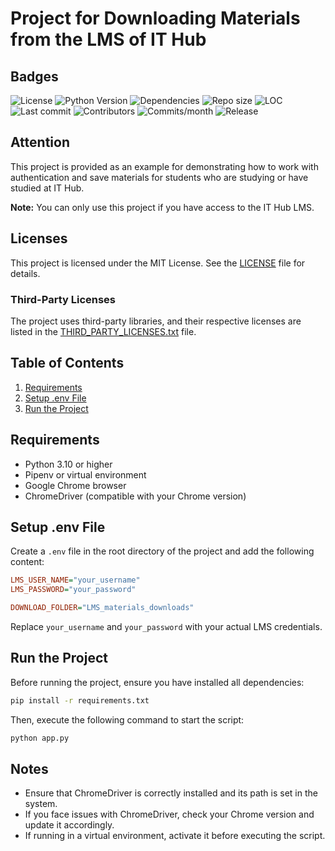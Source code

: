 # Project for Downloading Materials from the LMS of IT Hub

## Badges

![License](https://img.shields.io/github/license/volodymyr-hlavnyi/lms-read-downloads-materials)
![Python Version](https://img.shields.io/badge/python-3.10%2B-blue)
![Dependencies](https://img.shields.io/librariesio/github/volodymyr-hlavnyi/lms-read-downloads-materials)
![Repo size](https://img.shields.io/github/repo-size/username/repo)
![LOC](https://img.shields.io/tokei/lines/github/username/repo)
![Last commit](https://img.shields.io/github/last-commit/username/repo)
![Contributors](https://img.shields.io/github/contributors/username/repo)
![Commits/month](https://img.shields.io/github/commit-activity/m/username/repo)
![Release](https://img.shields.io/github/v/release/username/repo)


## Attention

This project is provided as an example for demonstrating how to work with authentication and save materials for students who are studying or have studied at IT Hub. 

**Note:** You can only use this project if you have access to the IT Hub LMS.

## Licenses

This project is licensed under the MIT License. See the [LICENSE](LICENSE) file for details.

### Third-Party Licenses

The project uses third-party libraries, and their respective licenses are listed in the [THIRD_PARTY_LICENSES.txt](THIRD_PARTY_LICENSES.txt) file.

## Table of Contents

1. [Requirements](#requirements)
2. [Setup .env File](#setup-env-file)
3. [Run the Project](#run-the-project)

## Requirements

- Python 3.10 or higher
- Pipenv or virtual environment
- Google Chrome browser
- ChromeDriver (compatible with your Chrome version)

## Setup .env File

Create a `.env` file in the root directory of the project and add the following content:

```ini
LMS_USER_NAME="your_username"
LMS_PASSWORD="your_password"

DOWNLOAD_FOLDER="LMS_materials_downloads"
```

Replace `your_username` and `your_password` with your actual LMS credentials.

## Run the Project

Before running the project, ensure you have installed all dependencies:

```bash
pip install -r requirements.txt
```

Then, execute the following command to start the script:

```bash
python app.py
```

## Notes

- Ensure that ChromeDriver is correctly installed and its path is set in the system.
- If you face issues with ChromeDriver, check your Chrome version and update it accordingly.
- If running in a virtual environment, activate it before executing the script.

